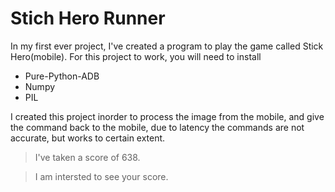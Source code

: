# Stich Hero Runner

In my first ever project, I've created a program to play the game called Stick Hero(mobile). 
For this project to work, you will need to install 

  * Pure-Python-ADB
  * Numpy
  * PIL
  
I created this project inorder to process the image from the mobile, and give the command back to the mobile, due to latency the commands are not accurate, but works to certain extent. 

>I've taken a score of 638. 

>I am intersted to see your score. 
